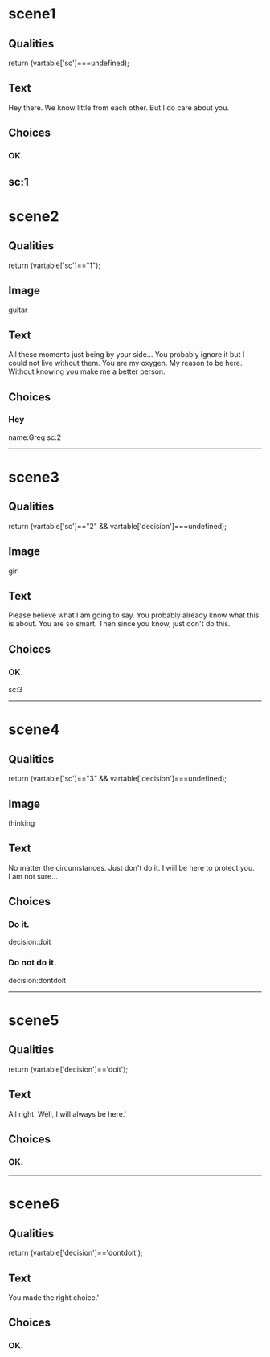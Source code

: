 # scene1
## Qualities
return (vartable['sc']===undefined);

## Text
Hey there.
We know little from each other.
But I do care about you.

## Choices
### OK.
sc:1
-------------------------------------------------------------------------------
# scene2
## Qualities
return (vartable['sc']=="1");

## Image
guitar

## Text
All these moments just being by your side...
You probably ignore it but I could not live without them.
You are my oxygen. My reason to be here.
Without knowing you make me a better person.

## Choices
### Hey
name:Greg
sc:2

-------------------------------------------------------------------------------
# scene3
## Qualities
return (vartable['sc']=="2" && vartable['decision']===undefined);

## Image
girl

## Text
Please believe what I am going to say.
You probably already know what this is about. You are so smart.
Then since you know, just don\'t do this.

## Choices
### OK.
sc:3

-------------------------------------------------------------------------------
# scene4
## Qualities
return (vartable['sc']=="3" && vartable['decision']===undefined);

## Image
thinking

## Text
No matter the circumstances. Just don\'t do it.
I will be here to protect you.
&nbsp;
I am not sure...

## Choices

### Do it.
decision:doit
### Do not do it.
decision:dontdoit

-------------------------------------------------------------------------------
# scene5
## Qualities
return (vartable['decision']=='doit');

## Text
All right. Well, I will always be here.'

## Choices
### OK.

-------------------------------------------------------------------------------
# scene6
## Qualities
return (vartable['decision']=='dontdoit');

## Text
You made the right choice.'

## Choices
### OK.
